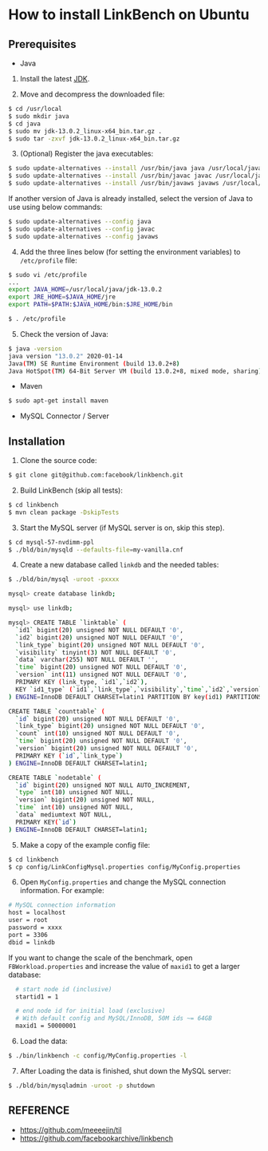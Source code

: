 # How to install LinkBench on Ubuntu


## Prerequisites

- Java

1. Install the latest [JDK](https://www.oracle.com/java/technologies/javase-jdk13-downloads.html).

2. Move and decompress the downloaded file:

```bash
$ cd /usr/local
$ sudo mkdir java
$ cd java
$ sudo mv jdk-13.0.2_linux-x64_bin.tar.gz .
$ sudo tar -zxvf jdk-13.0.2_linux-x64_bin.tar.gz
```

3. (Optional) Register the java executables:

```bash
$ sudo update-alternatives --install /usr/bin/java java /usr/local/java/jdk-13.0.2/bin/java 1
$ sudo update-alternatives --install /usr/bin/javac javac /usr/local/java/jdk-13.0.2/bin/javac 1
$ sudo update-alternatives --install /usr/bin/javaws javaws /usr/local/java/jdk-13.0.2/bin/javaws 1
```

If another version of Java is already installed, select the version of Java to use using below commands:

```bash
$ sudo update-alternatives --config java
$ sudo update-alternatives --config javac
$ sudo update-alternatives --config javaws
```

4. Add the three lines below (for setting the environment variables) to `/etc/profile` file:

```bash
$ sudo vi /etc/profile
...
export JAVA_HOME=/usr/local/java/jdk-13.0.2
export JRE_HOME=$JAVA_HOME/jre
export PATH=$PATH:$JAVA_HOME/bin:$JRE_HOME/bin

$ . /etc/profile
```

5. Check the version of Java:

```bash
$ java -version
java version "13.0.2" 2020-01-14
Java(TM) SE Runtime Environment (build 13.0.2+8)
Java HotSpot(TM) 64-Bit Server VM (build 13.0.2+8, mixed mode, sharing)
```

- Maven

```bash
$ sudo apt-get install maven
```

- MySQL Connector / Server

## Installation

1. Clone the source code:

```bash
$ git clone git@github.com:facebook/linkbench.git
```

2. Build LinkBench (skip all tests):

```bash
$ cd linkbench
$ mvn clean package -DskipTests
```

3. Start the MySQL server (if MySQL server is on, skip this step).

```bash
$ cd mysql-57-nvdimm-ppl
$ ./bld/bin/mysqld --defaults-file=my-vanilla.cnf
```

4. Create a new database called `linkdb` and the needed tables:

```bash
$ ./bld/bin/mysql -uroot -pxxxx

mysql> create database linkdb;

mysql> use linkdb;

mysql> CREATE TABLE `linktable` (
  `id1` bigint(20) unsigned NOT NULL DEFAULT '0',
  `id2` bigint(20) unsigned NOT NULL DEFAULT '0',
  `link_type` bigint(20) unsigned NOT NULL DEFAULT '0',
  `visibility` tinyint(3) NOT NULL DEFAULT '0',
  `data` varchar(255) NOT NULL DEFAULT '',
  `time` bigint(20) unsigned NOT NULL DEFAULT '0',
  `version` int(11) unsigned NOT NULL DEFAULT '0',
  PRIMARY KEY (link_type, `id1`,`id2`),
  KEY `id1_type` (`id1`,`link_type`,`visibility`,`time`,`id2`,`version`,`data`)
) ENGINE=InnoDB DEFAULT CHARSET=latin1 PARTITION BY key(id1) PARTITIONS 16;

CREATE TABLE `counttable` (
  `id` bigint(20) unsigned NOT NULL DEFAULT '0',
  `link_type` bigint(20) unsigned NOT NULL DEFAULT '0',
  `count` int(10) unsigned NOT NULL DEFAULT '0',
  `time` bigint(20) unsigned NOT NULL DEFAULT '0',
  `version` bigint(20) unsigned NOT NULL DEFAULT '0',
  PRIMARY KEY (`id`,`link_type`)
) ENGINE=InnoDB DEFAULT CHARSET=latin1;

CREATE TABLE `nodetable` (
  `id` bigint(20) unsigned NOT NULL AUTO_INCREMENT,
  `type` int(10) unsigned NOT NULL,
  `version` bigint(20) unsigned NOT NULL,
  `time` int(10) unsigned NOT NULL,
  `data` mediumtext NOT NULL,
  PRIMARY KEY(`id`)
) ENGINE=InnoDB DEFAULT CHARSET=latin1;
```

5. Make a copy of the example config file:

```bash
$ cd linkbench
$ cp config/LinkConfigMysql.properties config/MyConfig.properties
```

6. Open `MyConfig.properties` and change the MySQL connection information. For example:

```bash
# MySQL connection information
host = localhost
user = root
password = xxxx
port = 3306
dbid = linkdb
```

If you want to change the scale of the benchmark, open `FBWorkload.properties` and increase the value of `maxid1` to get a larger database:

```bash
  # start node id (inclusive)
  startid1 = 1

  # end node id for initial load (exclusive)
  # With default config and MySQL/InnoDB, 50M ids ~= 64GB
  maxid1 = 50000001
```

6. Load the data:

```bash
$ ./bin/linkbench -c config/MyConfig.properties -l
```

7. After Loading the data is finished, shut down the MySQL server:

```bash
$ ./bld/bin/mysqladmin -uroot -p shutdown
``````

## REFERENCE
* https://github.com/meeeejin/til
* https://github.com/facebookarchive/linkbench